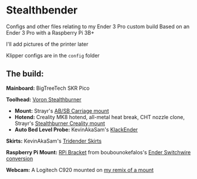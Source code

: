 # Stealthbender
 Configs and other files relating to my Ender 3 Pro custom build
Based on an Ender 3 Pro with a Raspberry Pi 3B+

I'll add pictures of the printer later

Klipper configs are in the `config` folder
 
## The build:

**Mainboard:** BigTreeTech SKR Pico

**Toolhead:** [Voron Stealthburner](https://vorondesign.com/voron_stealthburner)

 - **Mount:** Strayr's [AB/SB Carriage mount](https://github.com/strayr/voron-afterburner-ender3)
 - **Hotend:** Creality MK8 hotend, all-metal heat break, CHT nozzle clone, Strayr's [Stealthburner Creality mount](https://github.com/strayr/stealthburner_creality_edition)
 - **Auto Bed Level Probe:** KevinAkaSam's [KlackEnder](https://github.com/kevinakasam/KlackEnder-Probe)

**Skirts:** KevinAkaSam's [Tridender Skirts](https://github.com/kevinakasam/Tridender-Skirts)

**Raspberry Pi Mount:** [RPi Bracket](https://github.com/boubounokefalos/Ender_SW/blob/main/STLS/Electronics/RPi_bracket.stl) from boubounokefalos's [Ender Switchwire conversion](https://github.com/boubounokefalos/Ender_SW/)

**Webcam:** A Logitech C920 mounted on [my remix of a mount](https://www.printables.com/model/409369-mirrored-ender-3-prov2-rail-mounted-webcam-stand)